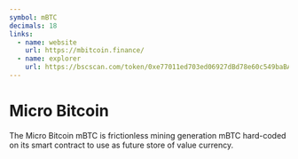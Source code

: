 ```yaml
---
symbol: mBTC
decimals: 18
links:
  - name: website
    url: https://mbitcoin.finance/
  - name: explorer
    url: https://bscscan.com/token/0xe77011ed703ed06927dBd78e60c549baBAbF913e
---
```


# Micro Bitcoin

The Micro Bitcoin mBTC is frictionless mining generation mBTC hard-coded on its smart contract to use as future store of value currency.

